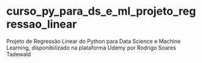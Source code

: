 # curso_py_para_ds_e_ml_projeto_regressao_linear
Projeto de Regressão Linear do Python para Data Science e Machine Learning, disponibilizado na plataforma Udemy por  Rodrigo Soares Tadewald
